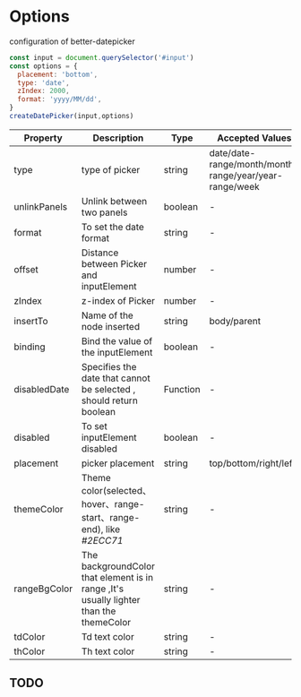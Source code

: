 #  Options

configuration of better-datepicker

```js
const input = document.querySelector('#input')
const options = {
  placement: 'bottom',
  type: 'date',
  zIndex: 2000,
  format: 'yyyy/MM/dd',
}
createDatePicker(input,options)
```


| Property     | Description | Type   | Accepted Values | Default |
| ----------------- | -------------------------------- | --------------- | ------ | ------ |
| type              |     type of picker     |   string     |   date/date-range/month/month-range/year/year-range/week     | date
| unlinkPanels      |     Unlink between two panels    |   boolean     |                   -                         | false
| format              |    To set the date format   |   string     |   -     | yyyy/MM/d
| offset              |     Distance between Picker and inputElement    |   number     |   -    | 12
| zIndex              |      z-index of Picker    |   number     |   -     | 2000
| insertTo              |   Name of the node inserted    |   string     |   body/parent     | body
| binding              |    Bind the value of the inputElement    |   boolean     |   -     | true
| disabledDate              |   Specifies the date that cannot be selected , should return boolean     |   Function     |   -    | -
| disabled              |    To set inputElement disabled    |   boolean     |   -    | false
| placement              |     picker placement     |   string     |   top/bottom/right/left    | bottom
| themeColor              |     Theme color(selected、hover、range-start、range-end), like *#2ECC71*     |   string     |   -    | -
| rangeBgColor              |     The backgroundColor that element is in range ,It's usually lighter than the themeColor     |   string     |   -   | -
| tdColor  |     Td text color   |   string     |   -   | -
| thColor  |     Th text color   |   string     |   -   | -


## TODO

